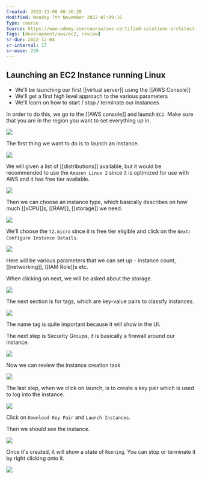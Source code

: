 ```yaml
---
Created: 2022-11-08 08:36:20
Modified: Monday 7th November 2022 07:09:16
Type: course
Source: https://www.udemy.com/course/aws-certified-solutions-architect-associate-saa-c01/?xref=E0Aed11STH4LPUQvCz0GJFABTmM=
Tags: [development/aws/ec2, review]
sr-due: 2022-12-04
sr-interval: 17
sr-ease: 250
---
```


## Launching an EC2 Instance running Linux

- We'll be launching our first [[virtual server]] using the [[AWS Console]]
- We'll get a first high level approach to the various parameters
- We'll learn on how to start / stop / terminate our instances

In order to do this, we go to the [[AWS console]] and launch `EC2`. Make sure that you are in the region you want to set everything up in.

![](../../../images/2019-11-22-10-50-30.png)

The first thing we want to do is to launch an instance. 

![](../../../images/2019-11-22-10-51-20.png)

We will given a list of [[distributions]] available, but it would be recommended to use the `Amazon Linux 2` since it is optimized for use with AWS and it has free tier available.

![](../../../images/2019-11-22-10-52-43.png)

Then we can choose an instance type, which basically describes on how much [[vCPU]]s, [[RAM]], [[storage]] we need.

![](../../../images/2019-11-22-10-53-12.png)

We'll choose the `t2.micro` since it is free tier eligible and click on the `Next: Configure Instance Details`.

![](../../../images/2019-11-22-10-58-27.png)

Here will be various parameters that we can set up - instance count, [[networking]], [[IAM Role]]s etc.

When clicking on next, we will be asked about the storage.

![](../../../images/2019-11-22-11-00-20.png)

The next section is for tags, which are key-value pairs to classify instances.

![](../../../images/2019-11-22-11-02-13.png)

The name tag is quite important because it will show in the UI.

The next step is Security Groups, it is basically a firewall around our instance.

![](../../../images/2019-11-22-11-04-12.png)

Now we can review the instance creation task

![](../../../images/2019-11-22-11-04-56.png)

The last step, when we click on launch, is to create a key pair which is used to log into the instance. 

![](../../../images/2019-11-22-11-06-07.png)

Click on `Download Key Pair` and `Launch Instances`.

Then we should see the instance.

![](../../../images/2019-11-22-11-07-30.png)

Once it's created, it will show a state of `Running`. You can stop or terminate it by right clicking onto it.

![](../../../images/2019-11-22-11-08-54.png)
